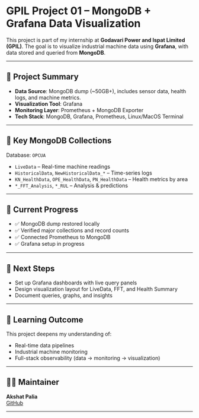 # GPIL Project 01 – MongoDB + Grafana Data Visualization

This project is part of my internship at **Godavari Power and Ispat Limited (GPIL)**. The goal is to visualize industrial machine data using **Grafana**, with data stored and queried from **MongoDB**.

---

## 📌 Project Summary

- **Data Source**: MongoDB dump (~50GB+), includes sensor data, health logs, and machine metrics.
- **Visualization Tool**: Grafana
- **Monitoring Layer**: Prometheus + MongoDB Exporter
- **Tech Stack**: MongoDB, Grafana, Prometheus, Linux/MacOS Terminal

---

## 📁 Key MongoDB Collections

Database: `OPCUA`

- `LiveData` – Real-time machine readings
- `HistoricalData`, `NewHistoricalData_*` – Time-series logs
- `KN_HealthData`, `OPE_HealthData`, `PN_HealthData` – Health metrics by area
- `*_FFT_Analysis`, `*_RUL` – Analysis & predictions

---

## 🚀 Current Progress

- ✅ MongoDB dump restored locally
- ✅ Verified major collections and record counts
- ✅ Connected Prometheus to MongoDB
- ✅ Grafana setup in progress

---

## 🔧 Next Steps

- Set up Grafana dashboards with live query panels
- Design visualization layout for LiveData, FFT, and Health Summary
- Document queries, graphs, and insights

---

## 🧠 Learning Outcome

This project deepens my understanding of:

- Real-time data pipelines
- Industrial machine monitoring
- Full-stack observability (data → monitoring → visualization)

---

## 👨‍💻 Maintainer

**Akshat Palia**  
[GitHub](https://github.com/Akshat-palia)

---

